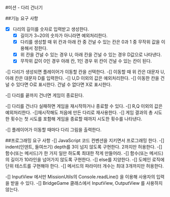 #미션 - 다리 건너기

##기능 요구 사항



-[x] 다리의 길이를 숫자로 입력받고 생성한다.
    -[x] 길이가 3~20의 숫자가 아니라면 예외처리한다.
    -[x] 다리를 생성할 때 위 칸과 아래 칸 중 건널 수 있는 칸은 0과 1 중 무작위 값을 이용해서 정한다.
    -[x] 위 칸을 건널 수 있는 경우 U, 아래 칸을 건널 수 있는 경우 D값으로 나타낸다.
    -[x] 무작위 값이 0인 경우 아래 칸, 1인 경우 위 칸이 건널 수 있는 칸이 된다.

-[] 다리가 생성되면 플레이어가 이동할 칸을 선택한다.
    -[] 이동할 때 위 칸은 대문자 U, 아래 칸은 대문자 D를 입력한다.
        -[] U,D 이외의 값은 예외처리한다.
    -[] 이동한 칸을 건널 수 있다면 O로 표시한다. 건널 수 없다면 X로 표시한다.

-[] 다리를 끝까지 건너면 게임이 종료된다.

-[] 다리를 건너다 실패하면 게임을 재시작하거나 종료할 수 있다.
    -[] R,Q 이외의 값은 예외처리한다.
    -[]재시작해도 처음에 만든 다리로 재사용한다.
    -[] 게임 결과의 총 시도한 횟수는 첫 시도를 포함해 게임을 종료할 때까지 시도한 횟수를 나타낸다.

-[] 플레이어가 이동할 때마다 다리 그림을 출력한다.



##프로그래밍 요구 사항
-[] JavaScript 코드 컨벤션을 지키면서 프로그래밍 한다.
-[] indent(인덴트, 들여쓰기) depth를 3이 넘지 않도록 구현한다. 2까지만 허용한다.
-[] 함수(또는 메서드)가 한 가지 일만 하도록 최대한 작게 만들어라.
    -[] 함수(또는 메서드)의 길이가 10라인을 넘어가지 않도록 구현한다.
-[] else를 지양한다.
-[] 도메인 로직에 단위 테스트를 구현해야 한다. 
-[] 메서드의 파라미터 개수는 최대 3개까지만 허용한다.

-[] InputView 에서만 MissionUtils의 Console.readLine() 을 이용해 사용자의 입력을 받을 수 있다.
-[] BridgeGame 클래스에서 InputView, OutputView 를 사용하지 않는다.

 